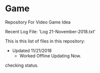 # Game
Repository For Video Game Idea

Recent Log File: 'Log 21-November-2018.txt'

This is this list of files in this repository:
- Updated 11/21/2018
	- Worked Offline Updating Now.

checking status.

